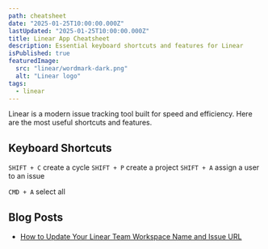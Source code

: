 ```yaml
---
path: cheatsheet
date: "2025-01-25T10:00:00.000Z"
lastUpdated: "2025-01-25T10:00:00.000Z"
title: Linear App Cheatsheet
description: Essential keyboard shortcuts and features for Linear
isPublished: true
featuredImage:
  src: "linear/wordmark-dark.png"
  alt: "Linear logo"
tags:
  - linear
---
```


Linear is a modern issue tracking tool built for speed and efficiency. Here are the most useful shortcuts and features.

## Keyboard Shortcuts

`SHIFT + C` create a cycle
`SHIFT + P` create a project
`SHIFT + A` assign a user to an issue

`CMD + A` select all

## Blog Posts

- [How to Update Your Linear Team Workspace Name and Issue URL](../blog/how-to-update-linear-workspace-settings)
